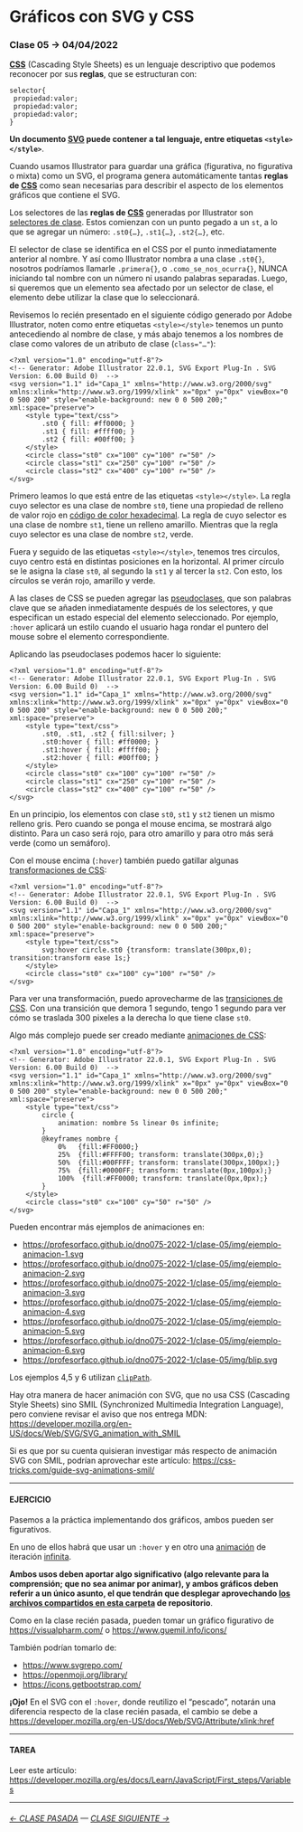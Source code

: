 # Gráficos con SVG y CSS

### Clase 05 → 04/04/2022

**[CSS](https://developer.mozilla.org/es/docs/Learn/Getting_started_with_the_web/CSS_basics)** (Cascading Style Sheets) es un lenguaje descriptivo que podemos reconocer por sus **reglas**, que se estructuran con: 

```
selector{
 propiedad:valor;
 propiedad:valor;
 propiedad:valor;
}
```

**Un documento [SVG](https://developer.mozilla.org/es/docs/Web/SVG/Tutorial) puede contener a tal lenguaje, entre etiquetas `<style></style>`**.

Cuando usamos Illustrator para guardar una gráfica (figurativa, no figurativa o mixta) como un SVG, el programa genera automáticamente tantas **reglas de [CSS]((https://developer.mozilla.org/es/docs/Learn/Getting_started_with_the_web/CSS_basics))** como sean necesarias para describir el aspecto de los elementos gráficos que contiene el SVG.

Los selectores de las **reglas de [CSS]((https://developer.mozilla.org/es/docs/Learn/Getting_started_with_the_web/CSS_basics))** generadas por Illustrator son [selectores de clase](https://developer.mozilla.org/es/docs/Web/CSS/Class_selectors). Estos comienzan con un punto pegado a un `st`, a lo que se agregar un número: `.st0{…}`, `.st1{…}`, `.st2{…}`, etc.

El selector de clase se identifica en el CSS por el punto inmediatamente anterior al nombre. Y así como Illustrator nombra a una clase `.st0{}`, nosotros podríamos llamarle `.primera{}`, o `.como_se_nos_ocurra{}`, NUNCA iniciando tal nombre con un número ni usando palabras separadas. Luego, si queremos que un elemento sea afectado por un selector de clase, el elemento debe utilizar la clase que lo seleccionará.

Revisemos lo recién presentado en el siguiente código generado por Adobe Illustrator, noten como entre etiquetas `<style></style>` tenemos un punto antecediendo al nombre de clase, y más abajo tenemos a los nombres de clase como valores de un atributo de clase (`class="…"`):

```
<?xml version="1.0" encoding="utf-8"?>
<!-- Generator: Adobe Illustrator 22.0.1, SVG Export Plug-In . SVG Version: 6.00 Build 0)  -->
<svg version="1.1" id="Capa_1" xmlns="http://www.w3.org/2000/svg" xmlns:xlink="http://www.w3.org/1999/xlink" x="0px" y="0px" viewBox="0 0 500 200" style="enable-background: new 0 0 500 200;" xml:space="preserve">
    <style type="text/css">
        .st0 { fill: #ff0000; }
        .st1 { fill: #ffff00; }
        .st2 { fill: #00ff00; }
    </style>
    <circle class="st0" cx="100" cy="100" r="50" />
    <circle class="st1" cx="250" cy="100" r="50" />
    <circle class="st2" cx="400" cy="100" r="50" />
</svg>
```

Primero leamos lo que está entre de las etiquetas `<style></style>`. La regla cuyo selector es una clase de nombre `st0`, tiene una propiedad de relleno de valor rojo en [código de color hexadecimal](https://htmlcolorcodes.com/es/). La regla de cuyo selector es una clase de nombre `st1`, tiene un relleno amarillo. Mientras que la regla cuyo selector es una clase de nombre `st2`, verde.

Fuera y seguido de las etiquetas `<style></style>`, tenemos tres circulos, cuyo centro está en distintas posiciones en la horizontal. Al primer círculo se le asigna la clase `st0`, al segundo la `st1` y al tercer la `st2`. Con esto, los círculos se verán rojo, amarillo y verde. 

A las clases de CSS se pueden agregar las [pseudoclases](https://developer.mozilla.org/es/docs/Web/CSS/Pseudo-classes), que son palabras clave que se añaden inmediatamente después de los selectores, y que especifican un estado especial del elemento seleccionado. Por ejemplo, `:hover` aplicará un estilo cuando el usuario haga rondar el puntero del mouse sobre el elemento correspondiente.

Aplicando las pseudoclases podemos hacer lo siguiente:

```
<?xml version="1.0" encoding="utf-8"?>
<!-- Generator: Adobe Illustrator 22.0.1, SVG Export Plug-In . SVG Version: 6.00 Build 0)  -->
<svg version="1.1" id="Capa_1" xmlns="http://www.w3.org/2000/svg" xmlns:xlink="http://www.w3.org/1999/xlink" x="0px" y="0px" viewBox="0 0 500 200" style="enable-background: new 0 0 500 200;" xml:space="preserve">
    <style type="text/css">
        .st0, .st1, .st2 { fill:silver; }
        .st0:hover { fill: #ff0000; }
        .st1:hover { fill: #ffff00; }
        .st2:hover { fill: #00ff00; }
    </style>
    <circle class="st0" cx="100" cy="100" r="50" />
    <circle class="st1" cx="250" cy="100" r="50" />
    <circle class="st2" cx="400" cy="100" r="50" />
</svg>
```

En un principio, los elementos con clase `st0`, `st1` y `st2` tienen un mismo relleno gris. Pero cuando se ponga el mouse encima, se mostrará algo distinto. Para un caso será rojo, para otro amarillo y para otro más será verde (como un semáforo).

Con el mouse encima (`:hover`) también puedo gatillar algunas [transformaciones de CSS](https://developer.mozilla.org/es/docs/Web/CSS/transform):

```
<?xml version="1.0" encoding="utf-8"?>
<!-- Generator: Adobe Illustrator 22.0.1, SVG Export Plug-In . SVG Version: 6.00 Build 0)  -->
<svg version="1.1" id="Capa_1" xmlns="http://www.w3.org/2000/svg" xmlns:xlink="http://www.w3.org/1999/xlink" x="0px" y="0px" viewBox="0 0 500 200" style="enable-background: new 0 0 500 200;" xml:space="preserve">
    <style type="text/css">
        svg:hover circle.st0 {transform: translate(300px,0); transition:transform ease 1s;}
    </style>
    <circle class="st0" cx="100" cy="100" r="50" />
</svg>
```

Para ver una transformación, puedo aprovecharme de las [transiciones de CSS](https://developer.mozilla.org/es/docs/Web/CSS/transition). Con una transición que demora 1 segundo, tengo 1 segundo para ver cómo se traslada 300 pixeles a la derecha lo que tiene clase `st0`.

Algo más complejo puede ser creado mediante [animaciones de CSS](https://developer.mozilla.org/es/docs/Web/CSS/animation):

```
<?xml version="1.0" encoding="utf-8"?>
<!-- Generator: Adobe Illustrator 22.0.1, SVG Export Plug-In . SVG Version: 6.00 Build 0)  -->
<svg version="1.1" id="Capa_1" xmlns="http://www.w3.org/2000/svg" xmlns:xlink="http://www.w3.org/1999/xlink" x="0px" y="0px" viewBox="0 0 500 200" style="enable-background: new 0 0 500 200;" xml:space="preserve">
    <style type="text/css">
    	circle {
    		animation: nombre 5s linear 0s infinite;
    	}
    	@keyframes nombre {
    		0%   {fill:#FF0000;}
    		25%  {fill:#FFFF00; transform: translate(300px,0);}
    		50%  {fill:#00FFFF; transform: translate(300px,100px);}
    		75%  {fill:#0000FF; transform: translate(0px,100px);}
    		100%  {fill:#FF0000; transform: translate(0px,0px);}
    	}
    </style>
    <circle class="st0" cx="100" cy="50" r="50" />
</svg>
```

Pueden encontrar más ejemplos de animaciones en: 

- https://profesorfaco.github.io/dno075-2022-1/clase-05/img/ejemplo-animacion-1.svg
- https://profesorfaco.github.io/dno075-2022-1/clase-05/img/ejemplo-animacion-2.svg
- https://profesorfaco.github.io/dno075-2022-1/clase-05/img/ejemplo-animacion-3.svg
- https://profesorfaco.github.io/dno075-2022-1/clase-05/img/ejemplo-animacion-4.svg
- https://profesorfaco.github.io/dno075-2022-1/clase-05/img/ejemplo-animacion-5.svg
- https://profesorfaco.github.io/dno075-2022-1/clase-05/img/ejemplo-animacion-6.svg
- https://profesorfaco.github.io/dno075-2022-1/clase-05/img/blip.svg

Los ejemplos 4,5 y 6 utilizan [`clipPath`](https://developer.mozilla.org/en-US/docs/Web/SVG/Element/clipPath).

Hay otra manera de hacer animación con SVG, que no usa CSS (Cascading Style Sheets) sino SMIL (Synchronized Multimedia Integration Language), pero conviene revisar el aviso que nos entrega MDN: https://developer.mozilla.org/en-US/docs/Web/SVG/SVG_animation_with_SMIL

Si es que por su cuenta quisieran investigar más respecto de animación SVG con SMIL, podrían aprovechar este artículo: https://css-tricks.com/guide-svg-animations-smil/

- - - - - - - - 

#### EJERCICIO

Pasemos a la práctica implementando dos gráficos, ambos pueden ser figurativos. 

En uno de ellos habrá que usar un `:hover` y en otro una [animación](https://developer.mozilla.org/es/docs/Web/CSS/animation) de iteración [infinita](https://developer.mozilla.org/es/docs/Web/CSS/animation-iteration-count). 

**Ambos usos deben aportar algo significativo (algo relevante para la comprensión; que no sea animar por animar), y ambos gráficos deben referir a un único asunto, el que tendrán que desplegar aprovechando [los archivos compartidos en esta carpeta](https://profesorfaco.github.io/dno075-2022-1/clase-05/) de repositorio**.

Como en la clase recién pasada, pueden tomar un gráfico figurativo de https://visualpharm.com/ o https://www.guemil.info/icons/

También podrían tomarlo de: 
- https://www.svgrepo.com/
- https://openmoji.org/library/
- https://icons.getbootstrap.com/

**¡Ojo!** En el SVG con el `:hover`, donde reutilizo el “pescado”, notarán una diferencia respecto de la clase recién pasada, el cambio se debe a https://developer.mozilla.org/en-US/docs/Web/SVG/Attribute/xlink:href 

- - - - - - - - 

#### TAREA

Leer este artículo: https://developer.mozilla.org/es/docs/Learn/JavaScript/First_steps/Variables

- - - - - - - - - - 

###### [← CLASE PASADA](https://github.com/profesorfaco/dno075-2022-1/tree/main/clase-04) — [CLASE SIGUIENTE →](https://github.com/profesorfaco/dno075-2022-1/tree/main/clase-06) 

